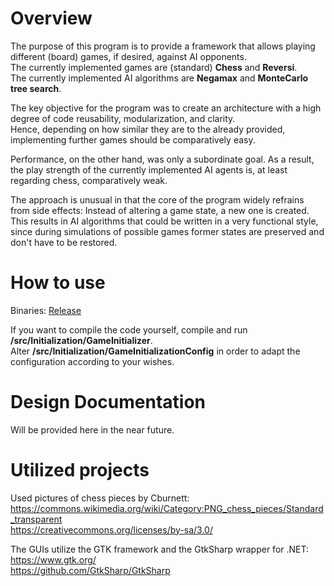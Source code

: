 # Overview

The purpose of this program is to provide a framework that allows playing different (board) games, if desired, against AI opponents. <br>
The currently implemented games are (standard) **Chess** and **Reversi**. <br>
The currently implemented AI algorithms are **Negamax** and **MonteCarlo tree search**. <br>

The key objective for the program was to create an architecture with a high degree of code reusability, modularization, and clarity. <br>
Hence, depending on how similar they are to the already provided, implementing further games should be comparatively easy.

Performance, on the other hand, was only a subordinate goal. As a result, the play strength of the currently implemented AI agents is, at least regarding chess, comparatively weak.

The approach is unusual in that the core of the program widely refrains from side effects: Instead of altering a game state, a new one is created. This results in AI algorithms that could be written in a very functional style, since during simulations of possible games former states are preserved and don't have to be restored.

# How to use

Binaries: [Release](https://github.com/FlorianBrinkmeyer/GameFramework/releases/tag/0.9)

If you want to compile the code yourself, compile and run **/src/Initialization/GameInitializer**. <br>
Alter **/src/Initialization/GameInitializationConfig** in order to adapt the configuration according to your wishes.

# Design Documentation

Will be provided here in the near future.

# Utilized projects

Used pictures of chess pieces by Cburnett: <br>
https://commons.wikimedia.org/wiki/Category:PNG_chess_pieces/Standard_transparent <br>
https://creativecommons.org/licenses/by-sa/3.0/

The GUIs utilize the GTK framework and the GtkSharp wrapper for .NET: <br>
https://www.gtk.org/ <br>
https://github.com/GtkSharp/GtkSharp